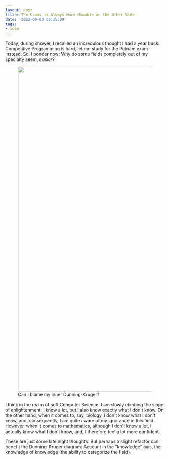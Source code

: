 ```yaml
---
layout: post
title: The Grass is Always More Mowable on the Other Side
date: '2022-09-03 03:35:29'
tags:
- idea
---
```


Today, during shower, I recalled an incredulous thought I had a year back: Competitive Programming is hard, let me study for the Putnam exam instead. So, I ponder now: Why do some fields completely out of my specialty seem, _easier_?

<figure class="kg-card kg-image-card kg-card-hascaption"><img src=" __GHOST_URL__ /content/images/2022/09/image-4.png" class="kg-image" alt loading="lazy" width="1231" height="1024" srcset=" __GHOST_URL__ /content/images/size/w600/2022/09/image-4.png 600w, __GHOST_URL__ /content/images/size/w1000/2022/09/image-4.png 1000w, __GHOST_URL__ /content/images/2022/09/image-4.png 1231w" sizes="(min-width: 720px) 720px"><figcaption>Can I blame my inner Dunning-Kruger?</figcaption></figure>

I think in the realm of soft Computer Science, I am slowly climbing the slope of enlightenment: I know a lot, but I also know exactly what I don't know. On the other hand, when it comes to, say, biology, I don't know what I don't know, and, consequently, I am quite aware of my ignorance in this field. However, when it comes to mathematics, although I don't know a lot, I actually know what I don't know, and, I therefore feel a lot more confident.

These are just some late night thoughts. But perhaps a slight refactor can benefit the Dunning-Kruger diagram: Account in the "knowledge" axis, the knowledge of knowledge (the ability to categorize the field).

